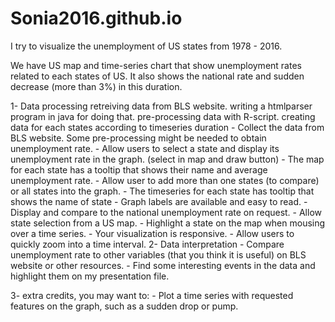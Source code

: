 # Sonia2016.github.io

I try to visualize the unemployment of US states from 1978 - 2016.

We have US map and time-series chart that show unemployment rates related to each states of US.
It also shows the national rate and sudden decrease (more than 3%) in this duration.

1- Data processing
    retreiving data from BLS website.
      writing a htmlparser program in java for doing that.
    pre-processing data with R-script.
      creating data for each states according to timeseries duration
        - Collect the data from BLS website. Some pre-processing might be needed to obtain unemployment rate.
        - Allow users to select a state and display its unemployment rate in the graph. (select in map and draw button)
        - The map for each state has a tooltip that shows their name and average unemployment rate.
        - Allow user to add more than one states (to compare) or all states into the graph.
        - The timeseries for each state has tooltip that shows the name of state
        - Graph labels are available and easy to read.
        - Display and compare to the national unemployment rate on request.
        - Allow state selection from a US map.
        - Highlight a state on the map when mousing over a time series.
        - Your visualization is responsive.
        - Allow users to quickly zoom into a time interval.
2- Data interpretation
        - Compare unemployment rate to other variables (that you think it is useful) on BLS website or other resources. 
        - Find some interesting events in the data and highlight them on my presentation file.

3- extra credits, you may want to:
        - Plot a time series with requested features on the graph, such as a sudden drop or pump.

